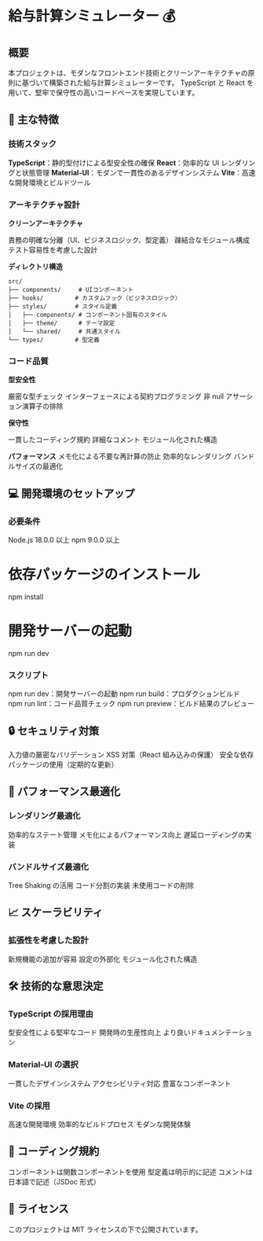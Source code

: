 # 給与計算シミュレーター 💰

## 概要

本プロジェクトは、モダンなフロントエンド技術とクリーンアーキテクチャの原則に基づいて構築された給与計算シミュレーターです。
TypeScript と React を用いて、堅牢で保守性の高いコードベースを実現しています。

## 🎯 主な特徴

### 技術スタック

**TypeScript**：静的型付けによる型安全性の確保
**React**：効率的な UI レンダリングと状態管理
**Material-UI**：モダンで一貫性のあるデザインシステム
**Vite**：高速な開発環境とビルドツール

### アーキテクチャ設計

**クリーンアーキテクチャ**

  責務の明確な分離（UI、ビジネスロジック、型定義）
  疎結合なモジュール構成
  テスト容易性を考慮した設計

**ディレクトリ構造**
  ```
  src/
  ├── components/     # UIコンポーネント
  ├── hooks/         # カスタムフック（ビジネスロジック）
  ├── styles/        # スタイル定義
  │   ├── components/ # コンポーネント固有のスタイル
  │   ├── theme/      # テーマ設定
  │   └── shared/     # 共通スタイル
  └── types/         # 型定義
  ```

### コード品質

**型安全性**

  厳密な型チェック
  インターフェースによる契約プログラミング
  非 null アサーション演算子の排除

**保守性**

  一貫したコーディング規約
  詳細なコメント
  モジュール化された構造

**パフォーマンス**
  メモ化による不要な再計算の防止
  効率的なレンダリング
  バンドルサイズの最適化

## 💻 開発環境のセットアップ

### 必要条件

Node.js 18.0.0 以上
npm 9.0.0 以上

# 依存パッケージのインストール

npm install

# 開発サーバーの起動

npm run dev

### スクリプト

npm run dev：開発サーバーの起動
npm run build：プロダクションビルド
npm run lint：コード品質チェック
npm run preview：ビルド結果のプレビュー

## 🔒 セキュリティ対策

入力値の厳密なバリデーション
XSS 対策（React 組み込みの保護）
安全な依存パッケージの使用（定期的な更新）

## 🚀 パフォーマンス最適化

### レンダリング最適化

効率的なステート管理
メモ化によるパフォーマンス向上
遅延ローディングの実装

### バンドルサイズ最適化

Tree Shaking の活用
コード分割の実装
未使用コードの削除

## 📈 スケーラビリティ

### 拡張性を考慮した設計

新規機能の追加が容易
設定の外部化
モジュール化された構造

## 🛠️ 技術的な意思決定

### TypeScript の採用理由

型安全性による堅牢なコード
開発時の生産性向上
より良いドキュメンテーション

### Material-UI の選択

一貫したデザインシステム
アクセシビリティ対応
豊富なコンポーネント

### Vite の採用

高速な開発環境
効率的なビルドプロセス
モダンな開発体験

## 📝 コーディング規約

コンポーネントは関数コンポーネントを使用
型定義は明示的に記述
コメントは日本語で記述（JSDoc 形式）

## 🔑 ライセンス

このプロジェクトは MIT ライセンスの下で公開されています。
